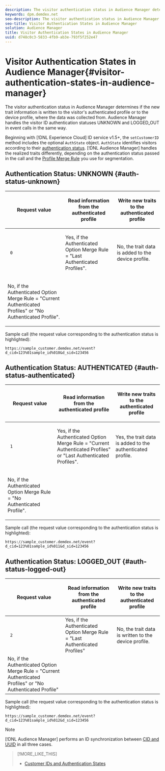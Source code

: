 ```yaml
---
description: The visitor authentication status in Audience Manager determines if the new trait information is written to the visitor's authenticated profile or to the device profile, where the data was collected from. Audience Manager handles the visitor ID authentication statuses UNKNOWN and LOGGED_OUT in event calls in the same way.
keywords: dpm.demdex.net
seo-description: The visitor authentication status in Audience Manager determines if the new trait information is written to the visitor's authenticated profile or to the device profile, where the data was collected from. Audience Manager handles the visitor ID authentication statuses UNKNOWN and LOGGED_OUT in event calls in the same way.
seo-title: Visitor Authentication States in Audience Manager
solution: Audience Manager
title: Visitor Authentication States in Audience Manager
uuid: d748c0c3-5833-4fb9-ab3e-793f5f252e47
---
```


# Visitor Authentication States in Audience Manager{#visitor-authentication-states-in-audience-manager}

The visitor authentication status in Audience Manager determines if the new trait information is written to the visitor's authenticated profile or to the device profile, where the data was collected from. Audience Manager handles the visitor ID authentication statuses UNKNOWN and LOGGED_OUT in event calls in the same way.

Beginning with [!DNL Experience Cloud] ID service v1.5+, the `setCustomerID` method includes the optional `AuthState` object. `AuthState` identifies visitors according to their [authentication status](https://marketing.adobe.com/resources/help/en_US/mcvid/mcvid-authenticated-state.html). [!DNL Audience Manager] handles the realized traits differently, depending on the authentication status passed in the call and the [Profile Merge Rule](../features/profile-merge-rules/merge-rules-dashboard.md) you use for segmentation.

## Authentication Status: UNKNOWN {#auth-status-unknown}

<table id="table_E1EA51533FAE4BBFB338D6F6116BC1F9"> 
 <thead> 
  <tr> 
   <th colname="col1" class="entry"> <p>Request value </p> </th> 
   <th colname="col2" class="entry"> <p> <b>Read</b> information from the authenticated profile </p> </th> 
   <th colname="col3" class="entry"> <p> <b>Write</b> new traits to the authenticated profile </p> </th> 
  </tr> 
 </thead>
 <tbody> 
  <tr> 
   <td colname="col1" morerows="1"> <p> <code> 0 </code> </p> </td> 
   <td colname="col2"> <p>Yes, if the Authenticated Option Merge Rule = "Last Authenticated Profiles". </p> </td> 
   <td colname="col3" morerows="1"> <p>No, the trait data is added to the device profile. </p> </td> 
  </tr> 
  <tr> 
   <td colname="col2"> <p>No, if the Authenticated Option Merge Rule = "Current Authenticated Profiles" or "No Authenticated Profile". </p> </td> 
  </tr> 
 </tbody> 
</table>

Sample call (the request value corresponding to the authentication status is highlighted):

`https://sample_customer.demdex.net/event?d_cid=123%01sample_id%010&d_sid=123456`

## Authentication Status: AUTHENTICATED {#auth-status-authenticated}

<table id="table_956ABF96024744308F7773E1F96482B7"> 
 <thead> 
  <tr> 
   <th colname="col1" class="entry"> <p>Request value </p> </th> 
   <th colname="col2" class="entry"> <p> <b>Read</b> information from the authenticated profile </p> </th> 
   <th colname="col3" class="entry"> <p> <b>Write</b> new traits to the authenticated profile </p> </th> 
  </tr> 
 </thead>
 <tbody> 
  <tr> 
   <td colname="col1" morerows="1"> <p> <code> 1 </code> </p> </td> 
   <td colname="col2"> <p>Yes, if the Authenticated Option Merge Rule = "Current Authenticated Profiles" or "Last Authenticated Profiles". </p> </td> 
   <td colname="col3" morerows="1"> <p>Yes, the trait data is added to the authenticated profile. </p> </td> 
  </tr> 
  <tr> 
   <td colname="col2"> <p>No, if the Authenticated Option Merge Rule = "No Authenticated Profile". </p> </td> 
  </tr> 
 </tbody> 
</table>

Sample call (the request value corresponding to the authentication status is highlighted):

`https://sample_customer.demdex.net/event?d_cid=123%01sample_id%011&d_sid=123456`

## Authentication Status: LOGGED_OUT {#auth-status-logged-out}

<table id="table_783F0CBB0431482AA49F41468FA65B19"> 
 <thead> 
  <tr> 
   <th colname="col1" class="entry"> <p>Request value </p> </th> 
   <th colname="col2" class="entry"> <p> <b>Read</b> information from the authenticated profile </p> </th> 
   <th colname="col3" class="entry"> <p> <b>Write</b> new traits to the authenticated profile </p> </th> 
  </tr> 
 </thead>
 <tbody> 
  <tr> 
   <td colname="col1" morerows="1"> <p> <code> 2 </code> </p> </td> 
   <td colname="col2"> Yes, if the Authenticated Option Merge Rule = "Last Authenticated Profiles" </td> 
   <td colname="col3" morerows="1"> <p>No, the trait data is written to the device profile. </p> </td> 
  </tr> 
  <tr> 
   <td colname="col2"> No, if the Authenticated Option Merge Rule = "Current Authenticated Profiles" or "No Authenticated Profile" </td> 
  </tr> 
 </tbody> 
</table>

Sample call (the request value corresponding to the authentication status is highlighted):

`https://sample_customer.demdex.net/event?d_cid=123%01sample_id%012&d_sid=123456`

>[!NOTE]
>
>[!DNL Audience Manager] performs an ID synchronization between [CID and UUID](../reference/ids-in-aam.md) in all three cases.

>[!MORE_LIKE_THIS]
>
>* [Customer IDs and Authentication States](https://marketing.adobe.com/resources/help/en_US/mcvid/mcvid-authenticated-state.html)
